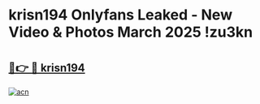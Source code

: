 # krisn194 Onlyfans Leaked - New Video & Photos March 2025 !zu3kn

# <h2><a href="https://j8btwa.iuczelnia.edu.pl?title=krisn194&ref=zu3kn">🔗👉 🔴 krisn194</a></h2>

[![acn](https://github.com/user-attachments/assets/0f9c940e-d8b0-45ae-aac7-cd30a18b3e1c)](https://j8btwa.iuczelnia.edu.pl?title=krisn194&ref=zu3kn)

